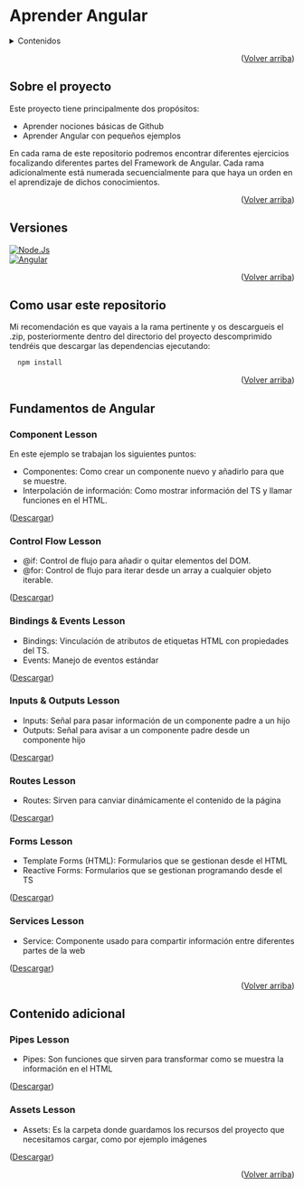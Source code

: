 <a name="readme-top"></a>

# Aprender Angular
<details>
  <summary>Contenidos</summary>
  <ol>
    <li>
      <a href="#sobre-el-proyecto">Sobre el proyecto</a>
    </li>    
    <li>
      <a href="#versiones">Versiones</a>
    </li>
    <li>
      <a href="#Como-usar-este-repositorio">Como usar este repositorio</a>
    </li>
    <li>
      <a href="#Fundamentos-de-Angular">Fundamentos de Angular</a>
      <ol>
        <li><a href="#Component-Lesson">Component Lesson</a></li>
        <li><a href="#Control-Flow-Lesson">Control Flow Lesson</a></li>
        <li><a href="#Bindings-&-Events-Lesson">Bindings & Events Lesson</a></li>
        <li><a href="#Inputs-&-Outputs-Lesson">Inputs & Outputs Lesson</a></li>
        <li><a href="#Routes-Lesson">Routes Lesson</a></li>
        <li><a href="#Forms-Lesson">Forms Lesson</a></li>
        <li><a href="#Services-Lesson">Services Lesson</a></li>
      </ol>
    </li>
    <li>
      <a href="#Contenido-Adicional">Contenido Adicional</a>
        <ol>
          <li><a href="#Pipes-Lesson">Pipes Lesson</a></li>
        </ol>
    </li>
  </ol>
</details>

<p align="right">(<a href="#readme-top">Volver arriba</a>)</p>

## Sobre el proyecto
Este proyecto tiene principalmente dos propósitos:
* Aprender nociones básicas de Github
* Aprender Angular con pequeños ejemplos

En cada rama de este repositorio podremos encontrar diferentes ejercicios focalizando diferentes partes del Framework de Angular. Cada rama adicionalmente está numerada secuencialmente para que haya un orden en el aprendizaje de dichos conocimientos.

<p align="right">(<a href="#readme-top">Volver arriba</a>)</p>

## Versiones
[![Node.Js][Node.io]][Node-url]<br>
[![Angular][Angular.io]][Angular-url]

<p align="right">(<a href="#readme-top">Volver arriba</a>)</p>

## Como usar este repositorio
Mi recomendación es que vayais a la rama pertinente y os descargueis el .zip, posteriormente dentro del directorio del proyecto descomprimido tendréis que descargar las dependencias ejecutando:

```sh
  npm install
```

<p align="right">(<a href="#readme-top">Volver arriba</a>)</p>

## Fundamentos de Angular

### Component Lesson
En este ejemplo se trabajan los siguientes puntos:
* Componentes: Como crear un componente nuevo y añadirlo para que se muestre.
* Interpolación de información: Como mostrar información del TS y llamar funciones en el HTML.
<p>(<a href="https://github.com/valenti-casas-ilerna/AngularSamples/archive/refs/heads/1-ComponentLesson.zip">Descargar</a>)</p>

### Control Flow Lesson
* @if: Control de flujo para añadir o quitar elementos del DOM.
* @for: Control de flujo para iterar desde un array a cualquier objeto iterable.
<p>(<a href="https://github.com/valenti-casas-ilerna/AngularSamples/archive/refs/heads/2-ControlFlowLesson.zip">Descargar</a>)</p>

### Bindings & Events Lesson
* Bindings: Vinculación de atributos de etiquetas HTML con propiedades del TS.
* Events: Manejo de eventos estándar
<p>(<a href="https://github.com/valenti-casas-ilerna/AngularSamples/archive/refs/heads/3-BindingsAndEventsLesson.zip">Descargar</a>)</p>

### Inputs & Outputs Lesson
* Inputs: Señal para pasar información de un componente padre a un hijo
* Outputs: Señal para avisar a un componente padre desde un componente hijo
<p>(<a href="https://github.com/valenti-casas-ilerna/AngularSamples/archive/refs/heads/4-InputAndOutputLesson.zip">Descargar</a>)</p>

### Routes Lesson
* Routes: Sirven para canviar dinámicamente el contenido de la página
<p>(<a href="https://github.com/valenti-casas-ilerna/AngularSamples/archive/refs/heads/5-Routes.zip">Descargar</a>)</p>

### Forms Lesson
* Template Forms (HTML): Formularios que se gestionan desde el HTML
* Reactive Forms: Formularios que se gestionan programando desde el TS
<p>(<a href="https://github.com/valenti-casas-ilerna/AngularSamples/archive/refs/heads/6-FormsLesson.zip">Descargar</a>)</p>

### Services Lesson
* Service: Componente usado para compartir información entre diferentes partes de la web
<p>(<a href="https://github.com/valenti-casas-ilerna/AngularSamples/archive/refs/heads/7-ServicesLesson.zip">Descargar</a>)</p>

<p align="right">(<a href="#readme-top">Volver arriba</a>)</p>

## Contenido adicional

### Pipes Lesson
* Pipes: Son funciones que sirven para transformar como se muestra la información en el HTML
<p>(<a href="https://github.com/valenti-casas-ilerna/AngularSamples/archive/refs/heads/8-PipesLesson.zip">Descargar</a>)</p>

### Assets Lesson
* Assets: Es la carpeta donde guardamos los recursos del proyecto que necesitamos cargar, como por ejemplo imágenes
<p>(<a href="https://github.com/valenti-casas-ilerna/AngularSamples/archive/refs/heads/9-AssetsLesson.zip">Descargar</a>)</p>

<p align="right">(<a href="#readme-top">Volver arriba</a>)</p>

<!-- MARKDOWN LINKS & IMAGES -->
[Angular.io]: https://img.shields.io/badge/angular%2018.0.2-red?style=for-the-badge&logo=angular
[Angular-url]: https://angular.io/
[Node.io]: https://img.shields.io/badge/NODE.JS%2022.2.0-grey?style=for-the-badge&logo=nodedotjs
[Node-url]: https://nodejs.org/en
